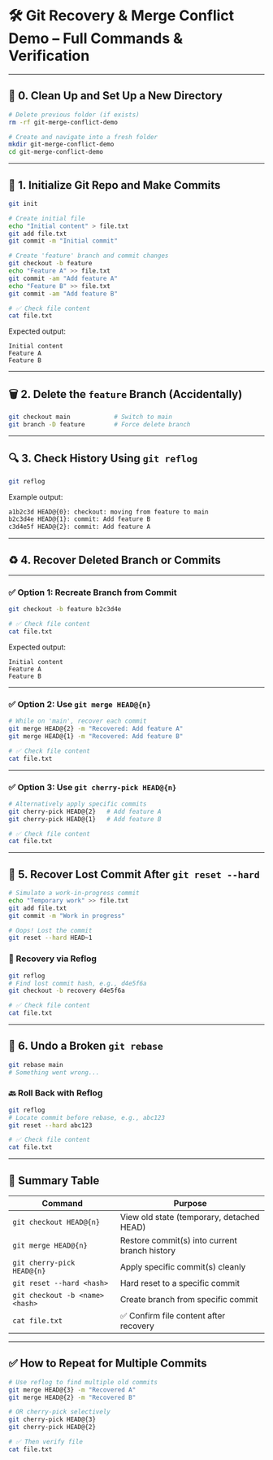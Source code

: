 

# 🛠️ Git Recovery & Merge Conflict Demo – Full Commands & Verification

---

## 🧹 0. Clean Up and Set Up a New Directory

```bash
# Delete previous folder (if exists)
rm -rf git-merge-conflict-demo

# Create and navigate into a fresh folder
mkdir git-merge-conflict-demo
cd git-merge-conflict-demo
```

---

## 🌟 1. Initialize Git Repo and Make Commits

```bash
git init

# Create initial file
echo "Initial content" > file.txt
git add file.txt
git commit -m "Initial commit"

# Create 'feature' branch and commit changes
git checkout -b feature
echo "Feature A" >> file.txt
git commit -am "Add feature A"
echo "Feature B" >> file.txt
git commit -am "Add feature B"

# ✅ Check file content
cat file.txt
```

Expected output:

```text
Initial content
Feature A
Feature B
```

---

## 🗑️ 2. Delete the `feature` Branch (Accidentally)

```bash
git checkout main            # Switch to main
git branch -D feature        # Force delete branch
```

---

## 🔍 3. Check History Using `git reflog`

```bash
git reflog
```

Example output:

```bash
a1b2c3d HEAD@{0}: checkout: moving from feature to main
b2c3d4e HEAD@{1}: commit: Add feature B
c3d4e5f HEAD@{2}: commit: Add feature A
```

---

## ♻️ 4. Recover Deleted Branch or Commits

---

### ✅ Option 1: Recreate Branch from Commit

```bash
git checkout -b feature b2c3d4e

# ✅ Check file content
cat file.txt
```

Expected output:

```text
Initial content
Feature A
Feature B
```

---

### ✅ Option 2: Use `git merge HEAD@{n}`

```bash
# While on 'main', recover each commit
git merge HEAD@{2} -m "Recovered: Add feature A"
git merge HEAD@{1} -m "Recovered: Add feature B"

# ✅ Check file content
cat file.txt
```

---

### ✅ Option 3: Use `git cherry-pick HEAD@{n}`

```bash
# Alternatively apply specific commits
git cherry-pick HEAD@{2}   # Add feature A
git cherry-pick HEAD@{1}   # Add feature B

# ✅ Check file content
cat file.txt
```

---

## 🛑 5. Recover Lost Commit After `git reset --hard`

```bash
# Simulate a work-in-progress commit
echo "Temporary work" >> file.txt
git add file.txt
git commit -m "Work in progress"

# Oops! Lost the commit
git reset --hard HEAD~1
```

### 🔁 Recovery via Reflog

```bash
git reflog
# Find lost commit hash, e.g., d4e5f6a
git checkout -b recovery d4e5f6a

# ✅ Check file content
cat file.txt
```

---

## 🔄 6. Undo a Broken `git rebase`

```bash
git rebase main
# Something went wrong...
```

### 🔙 Roll Back with Reflog

```bash
git reflog
# Locate commit before rebase, e.g., abc123
git reset --hard abc123

# ✅ Check file content
cat file.txt
```

---

## 📌 Summary Table

| Command                         | Purpose                                       |
| ------------------------------- | --------------------------------------------- |
| `git checkout HEAD@{n}`         | View old state (temporary, detached HEAD)     |
| `git merge HEAD@{n}`            | Restore commit(s) into current branch history |
| `git cherry-pick HEAD@{n}`      | Apply specific commit(s) cleanly              |
| `git reset --hard <hash>`       | Hard reset to a specific commit               |
| `git checkout -b <name> <hash>` | Create branch from specific commit            |
| `cat file.txt`                  | ✅ Confirm file content after recovery         |

---

## ✅ How to Repeat for Multiple Commits

```bash
# Use reflog to find multiple old commits
git merge HEAD@{3} -m "Recovered A"
git merge HEAD@{2} -m "Recovered B"

# OR cherry-pick selectively
git cherry-pick HEAD@{3}
git cherry-pick HEAD@{2}

# ✅ Then verify file
cat file.txt
```

